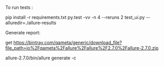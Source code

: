 To run tests :

pip install -r requirements.txt
py.test -vv -n 4 --reruns 2 test_ui.py --alluredir=./allure-results

Generate report:

get https://bintray.com/qameta/generic/download_file?file_path=io%2Fqameta%2Fallure%2Fallure%2F2.7.0%2Fallure-2.7.0.zip

allure-2.7.0/bin/allure generate -c
